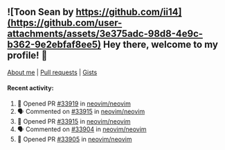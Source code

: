 ## ![Toon Sean by https://github.com/ii14](https://github.com/user-attachments/assets/3e375adc-98d8-4e9c-b362-9e2ebfaf8ee5) Hey there, welcome to my profile! 👋

[About me](https://seandewar.github.io/)
 | [Pull requests](https://github.com/search?p=1&q=author%3Aseandewar+is%3Apr)
 | [Gists](https://gist.github.com/seandewar)

#### Recent activity:

<!--START_SECTION:activity-->
1. 💪 Opened PR [#33919](https://github.com/neovim/neovim/pull/33919) in [neovim/neovim](https://github.com/neovim/neovim)
2. 🗣 Commented on [#33915](https://github.com/neovim/neovim/pull/33915#issuecomment-2864102948) in [neovim/neovim](https://github.com/neovim/neovim)
3. 💪 Opened PR [#33915](https://github.com/neovim/neovim/pull/33915) in [neovim/neovim](https://github.com/neovim/neovim)
4. 🗣 Commented on [#33904](https://github.com/neovim/neovim/pull/33904#issuecomment-2863715453) in [neovim/neovim](https://github.com/neovim/neovim)
5. 💪 Opened PR [#33905](https://github.com/neovim/neovim/pull/33905) in [neovim/neovim](https://github.com/neovim/neovim)
<!--END_SECTION:activity-->
